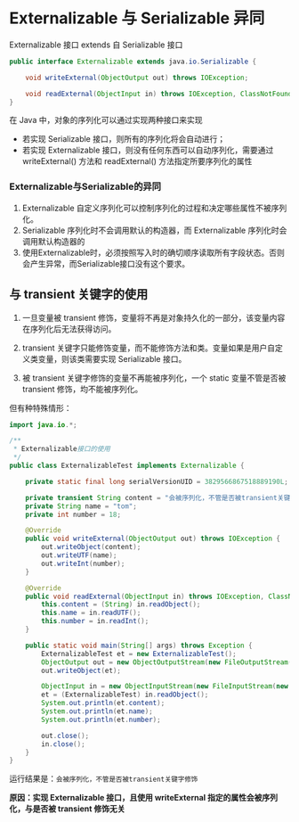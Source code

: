 # Externalizable 与 Serializable 异同

Externalizable 接口 extends 自 Serializable 接口

```java
public interface Externalizable extends java.io.Serializable {

    void writeExternal(ObjectOutput out) throws IOException;

    void readExternal(ObjectInput in) throws IOException, ClassNotFoundException;
}
```



在 Java 中，对象的序列化可以通过实现两种接口来实现

- 若实现 Serializable 接口，则所有的序列化将会自动进行；
- 若实现 Externalizable 接口，则没有任何东西可以自动序列化，需要通过 writeExternal() 方法和 readExternal() 方法指定所要序列化的属性

### Externalizable与Serializable的异同

1. Externalizable 自定义序列化可以控制序列化的过程和决定哪些属性不被序列化。
2. Serializable 序列化时不会调用默认的构造器，而 Externalizable 序列化时会调用默认构造器的
3. 使用Externalizable时，必须按照写入时的确切顺序读取所有字段状态。否则会产生异常，而Serializable接口没有这个要求。

## 与 transient 关键字的使用

1. 一旦变量被 transient 修饰，变量将不再是对象持久化的一部分，该变量内容在序列化后无法获得访问。

2. transient 关键字只能修饰变量，而不能修饰方法和类。变量如果是用户自定义类变量，则该类需要实现 Serializable 接口。

3. 被 transient 关键字修饰的变量不再能被序列化，一个 static 变量不管是否被 transient 修饰，均不能被序列化。

但有种特殊情形：

```java
import java.io.*;

/**
 * Externalizable接口的使用
 */
public class ExternalizableTest implements Externalizable {

    private static final long serialVersionUID = 3829566867518889190L;

    private transient String content = "会被序列化，不管是否被transient关键字修饰";
    private String name = "tom";
    private int number = 18;

    @Override
    public void writeExternal(ObjectOutput out) throws IOException {
        out.writeObject(content);
        out.writeUTF(name);
        out.writeInt(number);
    }

    @Override
    public void readExternal(ObjectInput in) throws IOException, ClassNotFoundException {
        this.content = (String) in.readObject();
        this.name = in.readUTF();
        this.number = in.readInt();
    }

    public static void main(String[] args) throws Exception {
        ExternalizableTest et = new ExternalizableTest();
        ObjectOutput out = new ObjectOutputStream(new FileOutputStream(new File("test")));
        out.writeObject(et);

        ObjectInput in = new ObjectInputStream(new FileInputStream(new File("test")));
        et = (ExternalizableTest) in.readObject();
        System.out.println(et.content);
        System.out.println(et.name);
        System.out.println(et.number);

        out.close();
        in.close();
    }
}
```

运行结果是：`会被序列化，不管是否被transient关键字修饰`

**原因：实现 Externalizable 接口，且使用 writeExternal 指定的属性会被序列化，与是否被 transient 修饰无关**

